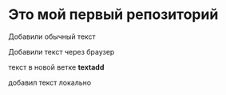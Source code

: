 # Это мой первый репозиторий

Добавили обычный текст

Добавили текст через браузер


текст в новой ветке **textadd**

добавил текст локально
